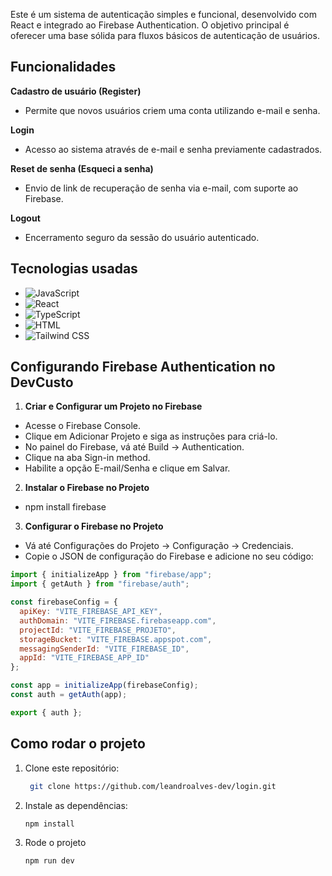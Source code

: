 Este é um sistema de autenticação simples e funcional, desenvolvido com React e integrado ao Firebase Authentication. O objetivo principal é oferecer uma base sólida para fluxos básicos de autenticação de usuários.

## Funcionalidades

**Cadastro de usuário (Register)**
-  Permite que novos usuários criem uma conta utilizando e-mail e senha.

**Login**
-  Acesso ao sistema através de e-mail e senha previamente cadastrados.

**Reset de senha (Esqueci a senha)**
-  Envio de link de recuperação de senha via e-mail, com suporte ao Firebase.

**Logout**
-  Encerramento seguro da sessão do usuário autenticado.

## Tecnologias usadas

- ![JavaScript](https://img.shields.io/badge/JavaScript-yellow?style=flat&logo=javascript&logoColor=white) 
- ![React](https://img.shields.io/badge/React-61DAFB?style=flat&logo=react&logoColor=black)
- ![TypeScript](https://img.shields.io/badge/TypeScript-3178C6?style=flat&logo=typescript&logoColor=white) 
- ![HTML](https://img.shields.io/badge/HTML-E34F26?style=flat&logo=html5&logoColor=white)
- ![Tailwind CSS](https://img.shields.io/badge/Tailwind%20CSS-38B2AC?style=flat&logo=tailwind-css&logoColor=whit;e)

## Configurando Firebase Authentication no DevCusto

1.   **Criar e Configurar um Projeto no Firebase**

-   Acesse o Firebase Console.
-   Clique em Adicionar Projeto e siga as instruções para criá-lo.
-   No painel do Firebase, vá até Build → Authentication.
-   Clique na aba Sign-in method.
-   Habilite a opção E-mail/Senha e clique em Salvar.

2.   **Instalar o Firebase no Projeto**

-   npm install firebase

3.   **Configurar o Firebase no Projeto**

-   Vá até Configurações do Projeto → Configuração → Credenciais.
-   Copie o JSON de configuração do Firebase e adicione no seu código:

```javascript
import { initializeApp } from "firebase/app";
import { getAuth } from "firebase/auth";

const firebaseConfig = {
  apiKey: "VITE_FIREBASE_API_KEY",
  authDomain: "VITE_FIREBASE.firebaseapp.com",
  projectId: "VITE_FIREBASE_PROJETO",
  storageBucket: "VITE_FIREBASE.appspot.com",
  messagingSenderId: "VITE_FIREBASE_ID",
  appId: "VITE_FIREBASE_APP_ID"
};

const app = initializeApp(firebaseConfig);
const auth = getAuth(app);

export { auth };
````

## Como rodar o projeto

1. Clone este repositório:
   ```bash
    git clone https://github.com/leandroalves-dev/login.git

2. Instale as dependências:
   ```bash
   npm install

3. Rode o projeto
    ```bash
    npm run dev
